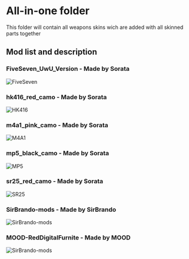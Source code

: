 # All-in-one folder
This folder will contain all weapons skins wich are added with all skinned parts together

## Mod list and description

### FiveSeven_UwU_Version - Made by Sorata
![FiveSeven](https://i.imgur.com/WVbDAkf.jpg)

### hk416_red_camo - Made by Sorata
![HK416](https://i.imgur.com/JFEPPq8.jpg)

### m4a1_pink_camo - Made by Sorata
![M4A1](https://i.imgur.com/WOgkO9v.jpg)

### mp5_black_camo - Made by Sorata
![MP5](https://i.imgur.com/ajucgez.jpg)

### sr25_red_camo - Made by Sorata
![SR25](https://i.imgur.com/0UEbprq.png)

### SirBrando-mods - Made by SirBrando
![SirBrando-mods]()

### MOOD-RedDigitalFurnite - Made by MOOD
![SirBrando-mods](https://i.imgur.com/BeD4GWU.png)